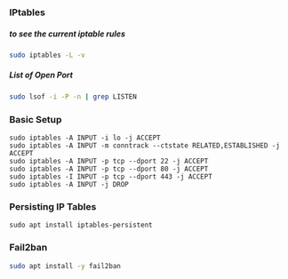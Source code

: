 ### IPtables 

##### to see the current iptable rules

```bash
sudo iptables -L -v
```

##### List of Open Port
```bash
sudo lsof -i -P -n | grep LISTEN
```

### Basic Setup
```
sudo iptables -A INPUT -i lo -j ACCEPT
sudo iptables -A INPUT -m conntrack --ctstate RELATED,ESTABLISHED -j ACCEPT
sudo iptables -A INPUT -p tcp --dport 22 -j ACCEPT
sudo iptables -A INPUT -p tcp --dport 80 -j ACCEPT
sudo iptables -I INPUT -p tcp --dport 443 -j ACCEPT
sudo iptables -A INPUT -j DROP
```

### Persisting IP Tables
```shell
sudo apt install iptables-persistent
```

### Fail2ban
```bash
sudo apt install -y fail2ban
```
